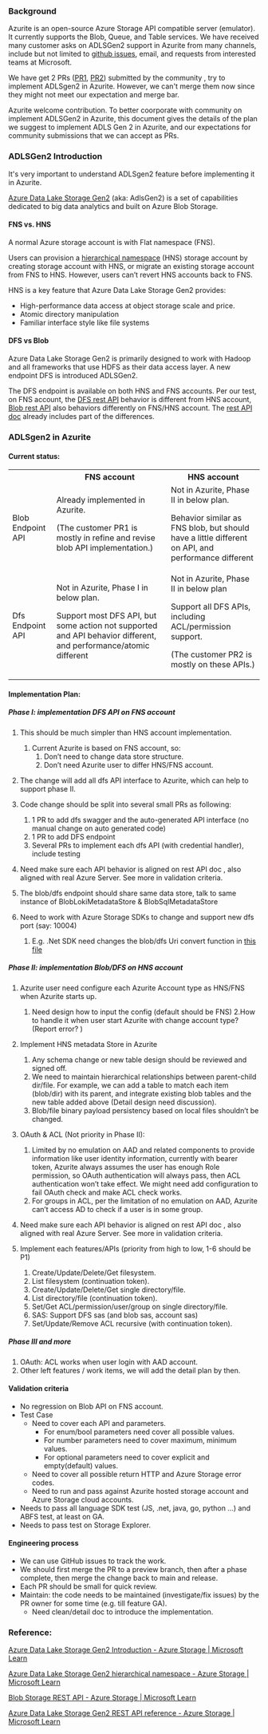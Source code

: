 ### Background
Azurite is an open-source Azure Storage API compatible server (emulator). It currently supports the Blob, Queue, and Table services. We have received many customer asks on ADLSGen2 support in Azurite from many channels, include but not limited to [github issues](https://github.com/Azure/Azurite/issues/553), email, and requests from interested teams at Microsoft.

We have get 2 PRs ([PR1](https://github.com/Azure/Azurite/pull/1933), [PR2](https://github.com/Azure/Azurite/pull/1934)) submitted by the community , try to implement ADLSgen2 in Azurite. However, we can't merge them now since they might not meet our expectation and merge bar.

Azurite welcome contribution. To better coorporate with community on implement ADLSGen2 in Azurite, this document gives the details of the plan we suggest to implement ADLS Gen 2 in Azurite, and our expectations for community submissions that we can accept as PRs. 

### ADLSGen2 Introduction
It's very important to understand ADLSgen2 feature before implementing it in Azurite.

[Azure Data Lake Storage Gen2](https://learn.microsoft.com/en-us/azure/storage/blobs/data-lake-storage-introduction) (aka: AdlsGen2) is a set of capabilities dedicated to big data analytics and built on Azure Blob Storage. 
#### FNS vs. HNS
A normal Azure storage account is with Flat namespace (FNS). 

Users can provision a [hierarchical namespace](https://learn.microsoft.com/en-us/azure/storage/blobs/data-lake-storage-namespace) (HNS) storage account by creating storage account with HNS, or migrate an existing storage account from FNS to HNS. However, users can’t revert HNS accounts back to FNS.

HNS is a key feature that Azure Data Lake Storage Gen2 provides:
- High-performance data access at object storage scale and price.
- Atomic directory manipulation
- Familiar interface style like file systems

#### DFS vs Blob
Azure Data Lake Storage Gen2 is primarily designed to work with Hadoop and all frameworks that use HDFS as their data access layer. A new endpoint DFS is introduced ADLSGen2.

The DFS endpoint is available on both HNS and FNS accounts. Per our test, on FNS account, the [DFS rest API](https://learn.microsoft.com/en-us/rest/api/storageservices/data-lake-storage-gen2) behavior is different from HNS account, [Blob rest API](https://learn.microsoft.com/en-us/rest/api/storageservices/blob-service-rest-api) also behaviors differently on FNS/HNS account. The [rest API doc](https://learn.microsoft.com/en-us/rest/api/storageservices/data-lake-storage-gen2) already includes part of the differences. 

### ADLSgen2 in Azurite
#### Current status: 
<table>
<tr>  
<th></th>
<th>FNS account</th>
<th>HNS account</th>
</tr>
<tr>
<td>Blob Endpoint API</td>
<td>Already implemented in Azurite.
  
(The customer PR1 is mostly in refine and revise blob API implementation.)</td>
<td>Not in Azurite, Phase II in below plan.
  
Behavior similar as FNS blob, but should have a little different on API, and performance different</td>
</tr>
<tr>
<td>Dfs Endpoint API</td>
<td>Not in Azurite, Phase I in below plan.
  
Support most DFS API, but some action not supported and API behavior different, and performance/atomic different</td>
<td>Not in Azurite, Phase II in below plan

Support all DFS APIs, including ACL/permission support.

(The customer PR2 is mostly on these APIs.)</td>
</tr>
</table>

#### Implementation Plan:
##### Phase I: implementation DFS API on FNS account 
1. This should be much simpler than HNS account implementation.
    1. Current Azurite is based on FNS account, so: 
        1. Don’t need to change data store structure.
        2. Don’t need Azurite user to differ HNS/FNS account.
           
2. The change will add all dfs API interface to Azurite, which can help to support phase II.
   
4. Code change should be split into several small PRs as following:
    1. 1 PR to add dfs swagger and the auto-generated API interface (no manual change on auto generated code)
    2. 1 PR to add DFS endpoint 
    3. Several PRs to implement each dfs API (with credential handler), include testing
       
5. Need make sure each API behavior is aligned on rest API doc , also aligned with real Azure Server. See more in validation criteria.
   
7. The blob/dfs endpoint should share same data store, talk to same instance of BlobLokiMetadataStore & BlobSqlMetadataStore
   
9. Need to work with Azure Storage SDKs to change and support new dfs port (say: 10004)
    1. E.g. .Net SDK need changes the blob/dfs Uri convert function in [this file](https://github.com/Azure/azure-sdk-for-net/blob/e8c40cc204b8cf750fcc820eab90d11f80612c3a/sdk/storage/Azure.Storage.Files.DataLake/src/DataLakeUriBuilder.cs#L275)
       
##### Phase II: implementation Blob/DFS on HNS account
1. Azurite user need configure each Azurite Account type as HNS/FNS when Azurite starts up. 
    1. Need design how to input the config (default should be FNS)
    2.How to handle it when user start Azurite with change account type? (Report error? )

2. Implement HNS metadata Store in Azurite
    1. Any schema change or new table design should be reviewed and signed off.
    2. We need to maintain hierarchical relationships between parent-child dir/file. For example, we can add a table to match each item (blob/dir) with its parent, and integrate existing blob tables and the new table added above (Detail design need discussion).
    3. Blob/file binary payload persistency based on local files shouldn’t be changed.

3. OAuth & ACL (Not priority in Phase II):
    1. Limited by no emulation on AAD and related components to provide information like user identity information, currently with bearer token, Azurite always assumes the user has enough Role permission, so OAuth authentication will always pass, then ACL authentication won’t take effect. We might need add configuration to fail OAuth check and make ACL check works.
    2. For groups in ACL, per the limitation of no emulation on AAD, Azurite can’t access AD to check if a user is in some group.

4. Need make sure each API behavior is aligned on rest API doc , also aligned with real Azure Server. See more in validation criteria.

5. Implement each features/APIs (priority from high to low, 1-6 should be P1)
    1. Create/Update/Delete/Get filesystem.
    2. List filesystem (continuation token).
    3. Create/Update/Delete/Get single directory/file.
    4. List directory/file (continuation token).
    5. Set/Get ACL/permission/user/group on single directory/file.
    6. SAS: Support DFS sas (and blob sas, account sas)
    7. Set/Update/Remove ACL recursive (with continuation token).
   
##### Phase III and more
1.	OAuth: ACL works when user login with AAD account.
2.	Other left features / work items, we will add the detail plan by then.


#### Validation criteria
- No regression on Blob API on FNS account.
- Test Case
    - Need to cover each API and parameters.
        - For enum/bool parameters need cover all possible values.
        - For number parameters need to cover maximum, minimum values.
        - For optional parameters need to cover explicit and empty(default) values.
    - Need to cover all possible return HTTP and Azure Storage error codes.
    - Need to run and pass against Azurite hosted storage account and Azure Storage cloud accounts.
- Needs to pass all language SDK test (JS, .net, java, go, python …) and ABFS test, at least on GA.
- Needs to pass test on Storage Explorer.

#### Engineering process
- We can use GitHub issues to track the work. 
- We should first merge the PR to a preview branch, then after a phase complete, then merge the change back to main and release.
- Each PR should be small for quick review.
- Maintain: the code needs to be maintained (investigate/fix issues) by the PR owner for some time (e.g. till feature GA).
    - Need clean/detail doc to introduce the implementation.

### Reference:
[Azure Data Lake Storage Gen2 Introduction - Azure Storage | Microsoft Learn](https://learn.microsoft.com/en-us/azure/storage/blobs/data-lake-storage-introduction)

[Azure Data Lake Storage Gen2 hierarchical namespace - Azure Storage | Microsoft Learn](https://learn.microsoft.com/en-us/azure/storage/blobs/data-lake-storage-namespace)

[Blob Storage REST API - Azure Storage | Microsoft Learn](https://learn.microsoft.com/en-us/rest/api/storageservices/blob-service-rest-api)

[Azure Data Lake Storage Gen2 REST API reference - Azure Storage | Microsoft Learn](https://learn.microsoft.com/en-us/rest/api/storageservices/data-lake-storage-gen2)
